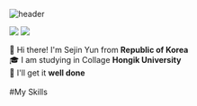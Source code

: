 ![header](https://capsule-render.vercel.app/api?type=wave&color=auto&height=300&section=header&text=welcome&fontSize=90)

<a href="http://instagram.com/ssjjjnn._.0"/><img src="https://img.shields.io/badge/Instagram-E4405F?style=flat-square&logo=Instagram&logoColor=white"/></a> <a href="https://play.google.com/store/apps/dev?id=6863442776728043981"/><img src="https://img.shields.io/badge/Android-3DDC84?style=flat-square&logo=Android&logoColor=white"/></a>

🙌 Hi there! I'm Sejin Yun from <b>Republic of Korea</b><br>
🎓 I am studying in Collage <b>Hongik University</b><br>
🔆 I'll get it <b>well done</b>
<br>
<br>
#My Skills <br>


